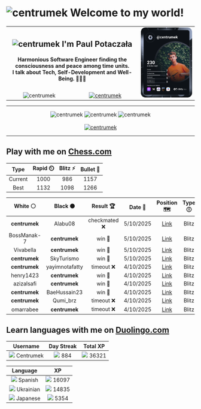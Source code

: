 <h1>
  <img
    src="https://emojis.slackmojis.com/emojis/images/1531849430/4246/blob-sunglasses.gif"
    width="30"
    alt="centrumek"
  />
  Welcome to my world!
</h1>

<table>
  <tbody>
    <tr>
      <td align="center" width="70%" colspan="2">
        <h2>
          <img
            src="https://raw.githubusercontent.com/MartinHeinz/MartinHeinz/master/wave.gif"
            width="30px"
            alt="centrumek"
          />
          I'm Paul Potaczała
        </h2>
        <h4>
          Harmonious Software Engineer finding the consciousness and peace among time units.
          <br/>
          I talk about Tech, Self-Development and Well-Being. 🌿🧘🚀
        </h4>
      </td>
      <td width="30%" rowspan="2">
        <a href="https://app.daily.dev/centrumek">
          <img
            src="./devcard.svg"
            alt="centrumek"
          />
        </a>
      </td>
    </tr>
    <tr align="center">
      <td>
        <img
          src="https://komarev.com/ghpvc/?username=centrumek&label=visitors&color=0e75b6&style=flat"
          alt="centrumek"
        >
      </td>
      <td>
        <a href="https://stackoverflow.com/users/14496012/centrumek">
          <img
            src="https://stackoverflow.com/users/flair/14496012.png?theme=dark"
            alt="centrumek"
          >
        </a>
      </td>
    </tr>
  </tbody>
</table>

---
<div align="center">
  <img 
    src="https://github-readme-stats.vercel.app/api?username=centrumek&show_icons=true&count_private=true&theme=dark&hide_border=true&hide=issues,contribs&bg_color=00000000"
    alt="centrumek"
  />
  <img
    src="https://github-readme-stats.vercel.app/api/top-langs/?username=centrumek&layout=compact&hide_border=true&theme=dark&bg_color=00000000&langs_count=6&exclude_repo=air-statistic-app"
    alt="centrumek"
  />
  <img 
    src="https://github-readme-streak-stats.herokuapp.com?user=centrumek&theme=dark&hide_border=true&background=FFFFFF00"
    alt="centrumek"
  />
  <br/>
  <br/>
  <a href="https://www.buymeacoffee.com/centrumek">
    <img
      src="https://cdn.buymeacoffee.com/buttons/v2/default-orange.png"
      height="50"
      width="210"
      alt="centrumek"
    />
  </a>
</div>

---

## Play with me on [Chess.com](https://www.chess.com/member/centrumek)

<div align="center">
<!--START_SECTION:chessStats-->
<!-- Automatically generated with https://github.com/Balastrong/chess-stats-action -->

| Type | Rapid ⏲️ | Blitz ⚡ | Bullet 🔫 |
|:---:|:---:|:---:|:---:|
| Current | 1000 | 986 | 1157 |
| Best | 1132 | 1098 | 1266 |

| White ⚪ | Black ⚫ | Result 🏆 | Date 📅 | Position 🗺️ | Type 🕕 |
|:---:|:---:|:---:|:---:|:---:|:---:|
| **centrumek** | Alabu08 | checkmated ❌ | 5/10/2025 | <a href="http://www.ee.unb.ca/cgi-bin/tervo/fen.pl?select=r4k2/pp1R3P/2p2Np1/6q1/7r/7K/5P2/5R2 w - - 3 38">Link</a> | Blitz |
| BossManak-7 | **centrumek** | win 🥇 | 5/10/2025 | <a href="http://www.ee.unb.ca/cgi-bin/tervo/fen.pl?select=r1b1k2r/pppp1ppp/2n2q2/8/1bP5/8/PpQ1PPPP/R3KBNR w KQkq - 0 9">Link</a> | Blitz |
| Vivabella | **centrumek** | win 🥇 | 5/10/2025 | <a href="http://www.ee.unb.ca/cgi-bin/tervo/fen.pl?select=rnb1kr2/ppp5/3bp3/3n4/1P1PB3/P7/1B1P1PPq/R2Q1RK1 w q - 0 17">Link</a> | Blitz |
| **centrumek** | SkyTurismo | win 🥇 | 5/10/2025 | <a href="http://www.ee.unb.ca/cgi-bin/tervo/fen.pl?select=8/3k4/7R/6p1/P5P1/8/3K4/8 b - - 0 51">Link</a> | Blitz |
| **centrumek** | yayimnotafatty | timeout ❌ | 4/10/2025 | <a href="http://www.ee.unb.ca/cgi-bin/tervo/fen.pl?select=8/8/1p6/p7/P1P3k1/7p/8/6K1 w - - 4 68">Link</a> | Blitz |
| henry1423 | **centrumek** | win 🥇 | 4/10/2025 | <a href="http://www.ee.unb.ca/cgi-bin/tervo/fen.pl?select=2k4r/p1p2p2/1p5p/6p1/1P1P4/6P1/3q1P1P/2R3K1 w - - 0 26">Link</a> | Blitz |
| azizalsafi | **centrumek** | win 🥇 | 4/10/2025 | <a href="http://www.ee.unb.ca/cgi-bin/tervo/fen.pl?select=2kr3r/ppp5/3p1p2/4p1b1/4P1p1/1P4P1/PKP2P1P/4RN1R w - - 1 19">Link</a> | Blitz |
| **centrumek** | BaeHussain23 | win 🥇 | 4/10/2025 | <a href="http://www.ee.unb.ca/cgi-bin/tervo/fen.pl?select=8/K4p1k/P1r4p/4P2P/3P3R/8/8/8 b - - 0 50">Link</a> | Blitz |
| **centrumek** | Qumi_brz | timeout ❌ | 4/10/2025 | <a href="http://www.ee.unb.ca/cgi-bin/tervo/fen.pl?select=8/7p/1k1r4/p7/4R1P1/3p1P2/P5PK/8 w - - 0 42">Link</a> | Blitz |
| omarrabee | **centrumek** | timeout ❌ | 4/10/2025 | <a href="http://www.ee.unb.ca/cgi-bin/tervo/fen.pl?select=5Q2/1p4k1/1pp5/8/P2P3r/4q3/1P3RP1/5RK1 b - - 0 33">Link</a> | Blitz |

<!--END_SECTION:chessStats-->
</div>

## Learn languages with me on [Duolingo.com](https://www.duolingo.com/profile/Centrumek)

<div align="center">
<!--START_SECTION:duolingoStats-->
<!-- Automatically generated with https://github.com/centrumek/duolingo-readme-stats-->

| Username | Day Streak | Total XP |
|:---:|:---:|:---:|
| <img src="https://raw.githubusercontent.com/centrumek/duolingo-readme-stats/main/assets/duolingo.png" height="12"> Centrumek | <img src="https://raw.githubusercontent.com/centrumek/duolingo-readme-stats/main/assets/streakinactive.svg" height="12"> 884 | <img src="https://raw.githubusercontent.com/centrumek/duolingo-readme-stats/main/assets/xp.svg" height="12"> 36321 |

| Language | XP |
|:---:|:---:|
| <img src="https://raw.githubusercontent.com/centrumek/duolingo-readme-stats/main/assets/langs/spanish.svg" height="12"> Spanish | <img src="https://raw.githubusercontent.com/centrumek/duolingo-readme-stats/main/assets/xp.svg" height="12"> 16097 |
| <img src="https://raw.githubusercontent.com/centrumek/duolingo-readme-stats/main/assets/langs/ukrainian.svg" height="12"> Ukrainian | <img src="https://raw.githubusercontent.com/centrumek/duolingo-readme-stats/main/assets/xp.svg" height="12"> 14835 |
| <img src="https://raw.githubusercontent.com/centrumek/duolingo-readme-stats/main/assets/langs/japanese.svg" height="12"> Japanese | <img src="https://raw.githubusercontent.com/centrumek/duolingo-readme-stats/main/assets/xp.svg" height="12"> 5354 |

<!--END_SECTION:duolingoStats-->
</div>
<!--
**centrumek/centrumek** is a ✨ _special_ ✨ repository because its `README.md` (this file) appears on your GitHub profile.

Here are some ideas to get you started:

- 🔭 I’m currently working on ...
- 🌱 I’m currently learning ...
- 👯 I’m looking to collaborate on ...
- 🤔 I’m looking for help with ...
- 💬 Ask me about ...
- 📫 How to reach me: ...
- 😄 Pronouns: ...
- ⚡ Fun fact: ...
-->

